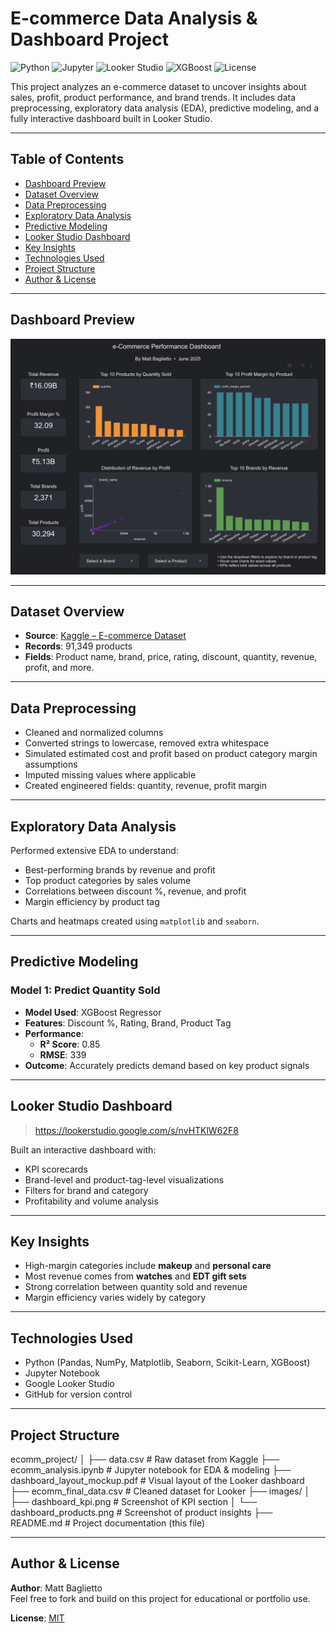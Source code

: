 # E-commerce Data Analysis & Dashboard Project

![Python](https://img.shields.io/badge/Python-3.10-blue?logo=python)
![Jupyter](https://img.shields.io/badge/Jupyter-Notebook-orange?logo=jupyter)
![Looker Studio](https://img.shields.io/badge/Looker-Studio-4285F4?logo=google)
![XGBoost](https://img.shields.io/badge/XGBoost-Model-success)
![License](https://img.shields.io/badge/License-MIT-green)

This project analyzes an e-commerce dataset to uncover insights about sales, profit, product performance, and brand trends. It includes data preprocessing, exploratory data analysis (EDA), predictive modeling, and a fully interactive dashboard built in Looker Studio.

---

## Table of Contents

- [Dashboard Preview](#-dashboard-preview)
- [Dataset Overview](#dataset-overview)
- [Data Preprocessing](#data-preprocessing)
- [Exploratory Data Analysis](#exploratory-data-analysis)
- [Predictive Modeling](#predictive-modeling)
- [Looker Studio Dashboard](#looker-studio-dashboard)
- [Key Insights](#key-insights)
- [Technologies Used](#technologies-used)
- [Project Structure](#project-structure)
- [Author & License](#author--license)

---

## Dashboard Preview

![Dashboard KPI](dashboard_preview.png)

---

## Dataset Overview

- **Source**: [Kaggle – E-commerce Dataset](https://www.kaggle.com/datasets/risheejosi05/e-commerce-dataset)
- **Records**: 91,349 products
- **Fields**: Product name, brand, price, rating, discount, quantity, revenue, profit, and more.

---

## Data Preprocessing

- Cleaned and normalized columns
- Converted strings to lowercase, removed extra whitespace
- Simulated estimated cost and profit based on product category margin assumptions
- Imputed missing values where applicable
- Created engineered fields: quantity, revenue, profit margin

---

## Exploratory Data Analysis

Performed extensive EDA to understand:
- Best-performing brands by revenue and profit
- Top product categories by sales volume
- Correlations between discount %, revenue, and profit
- Margin efficiency by product tag

Charts and heatmaps created using `matplotlib` and `seaborn`.

---

## Predictive Modeling

### Model 1: Predict Quantity Sold
- **Model Used**: XGBoost Regressor
- **Features**: Discount %, Rating, Brand, Product Tag
- **Performance**:  
  - **R² Score**: 0.85  
  - **RMSE**: 339  
- **Outcome**: Accurately predicts demand based on key product signals

---

## Looker Studio Dashboard

> https://lookerstudio.google.com/s/nvHTKlW62F8

Built an interactive dashboard with:
- KPI scorecards
- Brand-level and product-tag-level visualizations
- Filters for brand and category
- Profitability and volume analysis

---

## Key Insights

- High-margin categories include **makeup** and **personal care**
- Most revenue comes from **watches** and **EDT gift sets**
- Strong correlation between quantity sold and revenue
- Margin efficiency varies widely by category

---

## Technologies Used

- Python (Pandas, NumPy, Matplotlib, Seaborn, Scikit-Learn, XGBoost)
- Jupyter Notebook
- Google Looker Studio
- GitHub for version control

---

## Project Structure

ecomm_project/
│
├── data.csv # Raw dataset from Kaggle
├── ecomm_analysis.ipynb # Jupyter notebook for EDA & modeling
├── dashboard_layout_mockup.pdf # Visual layout of the Looker dashboard
├── ecomm_final_data.csv # Cleaned dataset for Looker
├── images/
│ ├── dashboard_kpi.png # Screenshot of KPI section
│ └── dashboard_products.png # Screenshot of product insights
├── README.md # Project documentation (this file)

---

## Author & License

**Author**: Matt Baglietto  
Feel free to fork and build on this project for educational or portfolio use.

**License**: [MIT](LICENSE)
